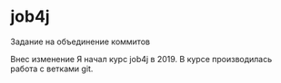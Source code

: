 # job4j
Задание на объединение коммитов

Внес изменение
Я начал курс job4j в 2019.
В курсе производилась работа с ветками git.